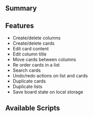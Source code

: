 ## Summary


## Features
 - Create/delete columns
 - Create/delete cards
 - Edit card content
 - Edit column title
 - Move cards between columns
 - Re order cards in a list
 - Search cards
 - Undo/redo actions on list and cards
 - Duplicate cards
 - Duplicate lists
 - Save board state on local storage


## Available Scripts

